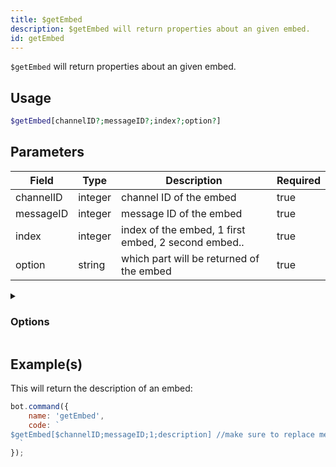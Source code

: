 ```yaml
---
title: $getEmbed
description: $getEmbed will return properties about an given embed.
id: getEmbed
---
```


`$getEmbed` will return properties about an given embed.

## Usage

```php
$getEmbed[channelID?;messageID?;index?;option?]
```

## Parameters

| Field     | Type    | Description                                         | Required |
|-----------|---------|-----------------------------------------------------|----------|
| channelID | integer | channel ID of the embed                             | true     |
| messageID | integer | message ID of the embed                             | true     |
| index     | integer | index of the embed, 1 first embed, 2 second embed.. | true     |
| option    | string  | which part will be returned of the embed            | true     |

<details>
  <summary><h3> Options </h3></summary>

| Type                | Description                     |
|---------------------|---------------------------------|
| title               | title of the embed              |
| description         | description of the embed        |
| URL                 | the URL in the title            |
| color               | color of the embed              |
| timestamp           | timestamp located in the footer |
| fields[index]       | field title                     |
| fields.value[index] | field description               |
| thumbnail           | thumbnail (image top right)     |
| image               | large image at the bottom       |
| video               | video/gif                       |
| author              | author, above title field       |
| footer              | footer                          |
| files               | attached files                  |
| createdAt           | creation date of the embed      |
| hexColor            | hex color of the embed          |
| length              | length of the embed             |

</details>

## Example(s)

This will return the description of an embed:

```javascript
bot.command({
    name: 'getEmbed',
    code: `
$getEmbed[$channelID;messageID;1;description] //make sure to replace messageID with the actual message ID 
  `
});
```